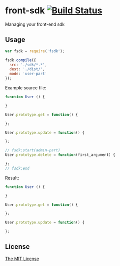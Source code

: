 # front-sdk [![Build Status](https://travis-ci.org/nevech/fsdk.svg?branch=master)](https://travis-ci.org/nevech/fsdk)

Managing your front-end sdk

## Usage

```js
var fsdk = require('fsdk');

fsdk.compile({
  src: './sdk/*.*',
  dest: './dist/',
  mode: 'user-part'
});
```

Example source file:

```js
function User () {

}

User.prototype.get = function() {

};

User.prototype.update = function() {

};

// fsdk:start(admin-part)
User.prototype.delete = function(first_argument) {

};
// fsdk:end
```

Result:

```js
function User () {

}

User.prototype.get = function() {

};

User.prototype.update = function() {

};
```

## License
[The MIT License](./LICENSE)
